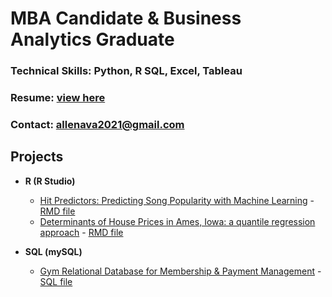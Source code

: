 # MBA Candidate & Business Analytics Graduate

### Technical Skills: Python, R SQL, Excel, Tableau
### Resume: [view here](https://github.com/Ava-Allen/ava-allen.github.io/blob/main/Ava%20Allen%20-%20Resume%202025-2026.pdf)
### Contact: allenava2021@gmail.com

<h2>Projects</h2>

- <b>R (R Studio)</b>
  - [Hit Predictors: Predicting Song Popularity with Machine Learning](https://github.com/Ava-Allen/ava-allen.github.io/blob/main/HitPredictorsProject_2025-05.pptx) - [RMD file](HitPredictorsProject_2025-05.Rmd)
  - [Determinants of House Prices in Ames, Iowa: a quantile regression approach](https://github.com/Ava-Allen/ava-allen.github.io/blob/main/Pilot%20Project%20-%20Paper.pdf) - [RMD file](https://github.com/Ava-Allen/ava-allen.github.io/blob/main/PilotProject_Final.Rmd)
 
- <b>SQL (mySQL)</b>
  - [Gym Relational Database for Membership & Payment Management](https://github.com/Ava-Allen/ava-allen.github.io/blob/main/mySQL_databaseproject-2025.pdf) - [SQL file](https://github.com/Ava-Allen/ava-allen.github.io/blob/main/Milestone%204.sql)
